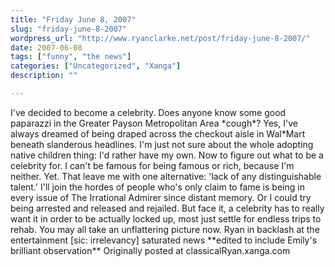 ```yaml
---
title: "Friday June 8, 2007"
slug: "friday-june-8-2007"
wordpress_url: "http://www.ryanclarke.net/post/friday-june-8-2007/"
date: 2007-06-08
tags: ["funny", "the news"]
categories: ["Uncategorized", "Xanga"]
description: ""

---
```


I've decided to become a celebrity. Does anyone know some good paparazzi in the Greater Payson Metropolitan Area \*cough\*? Yes, I've always dreamed of being draped across the checkout aisle in Wal\*Mart beneath slanderous headlines.
I'm just not sure about the whole adopting native children thing: I'd rather have my own.
Now to figure out what to be a celebrity for. I can't be famous for being famous or rich, because I'm neither. Yet. That leave me with one alternative: 'lack of any distinguishable talent.' I'll join the hordes of people who's only claim to fame is being in every issue of The Irrational Admirer since distant memory. Or I could try being arrested and released and rejailed. But face it, a celebrity has to really want it in order to be actually locked up, most just settle for endless trips to rehab.
You may all take an unflattering picture now.
Ryan
in backlash at the entertainment [sic: irrelevancy] saturated news
\*\*edited to include Emily's brilliant observation\*\*
Originally posted at classicalRyan.xanga.com
